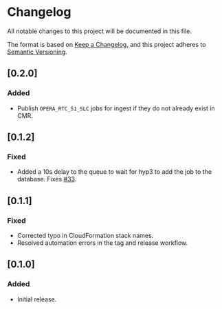 # Changelog
All notable changes to this project will be documented in this file.

The format is based on [Keep a Changelog](https://keepachangelog.com/en/1.0.0/),
and this project adheres to [Semantic Versioning](https://semver.org/spec/v2.0.0.html).

## [0.2.0]

### Added
- Publish `OPERA_RTC_S1_SLC` jobs for ingest if they do not already exist in CMR.

## [0.1.2]

### Fixed
- Added a 10s delay to the queue to wait for hyp3 to add the job to the database. Fixes [#33](https://github.com/ASFHyP3/ingest-adapter/issues/33).

## [0.1.1]

### Fixed
- Corrected typo in CloudFormation stack names.
- Resolved automation errors in the tag and release workflow.

## [0.1.0]

### Added
- Initial release.

